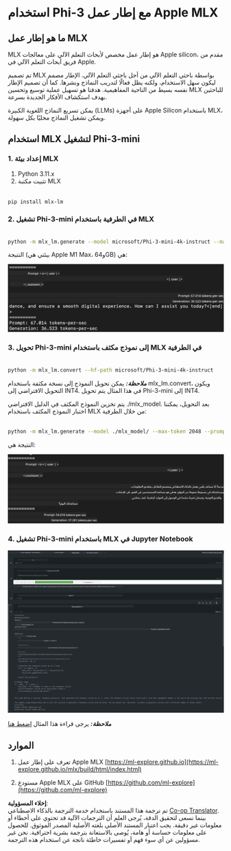 <!--
CO_OP_TRANSLATOR_METADATA:
{
  "original_hash": "dcb656f3d206fc4968e236deec5d4384",
  "translation_date": "2025-03-27T07:50:07+00:00",
  "source_file": "md\\01.Introduction\\03\\MLX_Inference.md",
  "language_code": "ar"
}
-->
# **استخدام Phi-3 مع إطار عمل Apple MLX**

## **ما هو إطار عمل MLX**

MLX هو إطار عمل مخصص لأبحاث التعلم الآلي على معالجات Apple silicon، مقدم من فريق أبحاث التعلم الآلي في Apple.

تم تصميم MLX بواسطة باحثي التعلم الآلي من أجل باحثي التعلم الآلي. الإطار مصمم ليكون سهل الاستخدام، ولكنه يظل فعالًا لتدريب النماذج ونشرها. كما أن تصميم الإطار نفسه بسيط من الناحية المفاهيمية. هدفنا هو تسهيل عملية توسيع وتحسين MLX للباحثين بهدف استكشاف الأفكار الجديدة بسرعة.

يمكن تسريع النماذج اللغوية الكبيرة (LLMs) على أجهزة Apple Silicon باستخدام MLX، ويمكن تشغيل النماذج محليًا بكل سهولة.

## **استخدام MLX لتشغيل Phi-3-mini**

### **1. إعداد بيئة MLX**

1. Python 3.11.x  
2. تثبيت مكتبة MLX  

```bash

pip install mlx-lm

```

### **2. تشغيل Phi-3-mini في الطرفية باستخدام MLX**

```bash

python -m mlx_lm.generate --model microsoft/Phi-3-mini-4k-instruct --max-token 2048 --prompt  "<|user|>\nCan you introduce yourself<|end|>\n<|assistant|>"

```

النتيجة (بيئتي هي Apple M1 Max، و64GB) هي:

![Terminal](../../../../../translated_images/01.0d0f100b646a4e4c4f1cd36c1a05727cd27f1e696ed642c06cf6e2c9bbf425a4.ar.png)

### **3. تحويل Phi-3-mini إلى نموذج مكثف باستخدام MLX في الطرفية**

```bash

python -m mlx_lm.convert --hf-path microsoft/Phi-3-mini-4k-instruct

```

***ملاحظة:*** يمكن تحويل النموذج إلى نسخة مكثفة باستخدام mlx_lm.convert، ويكون التحويل الافتراضي إلى INT4. في هذا المثال يتم تحويل Phi-3-mini إلى INT4.

يتم تخزين النموذج المكثف في الدليل الافتراضي ./mlx_model. بعد التحويل، يمكننا اختبار النموذج المكثف باستخدام MLX من خلال الطرفية:

```bash

python -m mlx_lm.generate --model ./mlx_model/ --max-token 2048 --prompt  "<|user|>\nCan you introduce yourself<|end|>\n<|assistant|>"

```

النتيجة هي:

![INT4](../../../../../translated_images/02.04e0be1f18a90a58ad47e0c9d9084ac94d0f1a8c02fa707d04dd2dfc7e9117c6.ar.png)

### **4. تشغيل Phi-3-mini باستخدام MLX في Jupyter Notebook**

![Notebook](../../../../../translated_images/03.0cf0092fe143357656bb5a7bc6427c41d8528d772d38a82d0b2693e2a3eeb16e.ar.png)

***ملاحظة:*** يرجى قراءة هذا المثال [اضغط هنا](../../../../../code/03.Inference/MLX/MLX_DEMO.ipynb)

## **الموارد**

1. تعرف على إطار عمل Apple MLX [https://ml-explore.github.io](https://ml-explore.github.io/mlx/build/html/index.html)  

2. مستودع Apple MLX على GitHub [https://github.com/ml-explore](https://github.com/ml-explore)  

**إخلاء المسؤولية**:  
تم ترجمة هذا المستند باستخدام خدمة الترجمة بالذكاء الاصطناعي [Co-op Translator](https://github.com/Azure/co-op-translator). بينما نسعى لتحقيق الدقة، يُرجى العلم أن الترجمات الآلية قد تحتوي على أخطاء أو معلومات غير دقيقة. يجب اعتبار المستند الأصلي بلغته الأصلية المصدر الموثوق. للحصول على معلومات حساسة أو هامة، يُوصى بالاستعانة بترجمة بشرية احترافية. نحن غير مسؤولين عن أي سوء فهم أو تفسيرات خاطئة ناتجة عن استخدام هذه الترجمة.